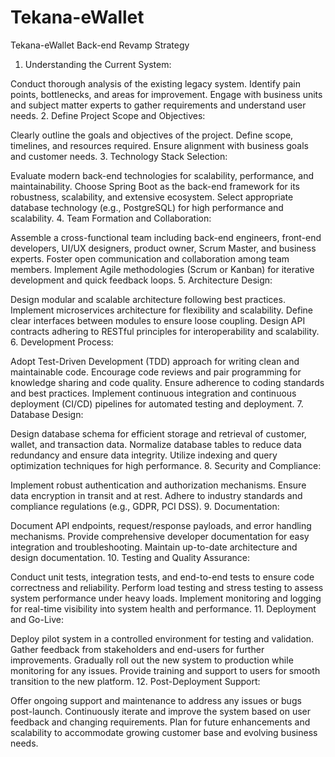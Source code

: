 # Tekana-eWallet

Tekana-eWallet Back-end Revamp Strategy

1. Understanding the Current System:

Conduct thorough analysis of the existing legacy system.
Identify pain points, bottlenecks, and areas for improvement.
Engage with business units and subject matter experts to gather requirements and understand user needs.
2. Define Project Scope and Objectives:

Clearly outline the goals and objectives of the project.
Define scope, timelines, and resources required.
Ensure alignment with business goals and customer needs.
3. Technology Stack Selection:

Evaluate modern back-end technologies for scalability, performance, and maintainability.
Choose Spring Boot as the back-end framework for its robustness, scalability, and extensive ecosystem.
Select appropriate database technology (e.g., PostgreSQL) for high performance and scalability.
4. Team Formation and Collaboration:

Assemble a cross-functional team including back-end engineers, front-end developers, UI/UX designers, product owner, Scrum Master, and business experts.
Foster open communication and collaboration among team members.
Implement Agile methodologies (Scrum or Kanban) for iterative development and quick feedback loops.
5. Architecture Design:

Design modular and scalable architecture following best practices.
Implement microservices architecture for flexibility and scalability.
Define clear interfaces between modules to ensure loose coupling.
Design API contracts adhering to RESTful principles for interoperability and scalability.
6. Development Process:

Adopt Test-Driven Development (TDD) approach for writing clean and maintainable code.
Encourage code reviews and pair programming for knowledge sharing and code quality.
Ensure adherence to coding standards and best practices.
Implement continuous integration and continuous deployment (CI/CD) pipelines for automated testing and deployment.
7. Database Design:

Design database schema for efficient storage and retrieval of customer, wallet, and transaction data.
Normalize database tables to reduce data redundancy and ensure data integrity.
Utilize indexing and query optimization techniques for high performance.
8. Security and Compliance:

Implement robust authentication and authorization mechanisms.
Ensure data encryption in transit and at rest.
Adhere to industry standards and compliance regulations (e.g., GDPR, PCI DSS).
9. Documentation:

Document API endpoints, request/response payloads, and error handling mechanisms.
Provide comprehensive developer documentation for easy integration and troubleshooting.
Maintain up-to-date architecture and design documentation.
10. Testing and Quality Assurance:

Conduct unit tests, integration tests, and end-to-end tests to ensure code correctness and reliability.
Perform load testing and stress testing to assess system performance under heavy loads.
Implement monitoring and logging for real-time visibility into system health and performance.
11. Deployment and Go-Live:

Deploy pilot system in a controlled environment for testing and validation.
Gather feedback from stakeholders and end-users for further improvements.
Gradually roll out the new system to production while monitoring for any issues.
Provide training and support to users for smooth transition to the new platform.
12. Post-Deployment Support:

Offer ongoing support and maintenance to address any issues or bugs post-launch.
Continuously iterate and improve the system based on user feedback and changing requirements.
Plan for future enhancements and scalability to accommodate growing customer base and evolving business needs.